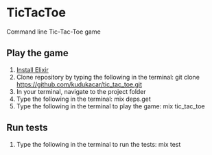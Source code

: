 # TicTacToe
Command line Tic-Tac-Toe game
 
## Play the game
1. [Install Elixir](https://elixir-lang.org/install.html)
2. Clone repository by typing the following in the terminal: git clone https://github.com/kudukacar/tic_tac_toe.git
3. In your terminal, navigate to the project folder
4. Type the following in the terminal: mix deps.get
5. Type the following in the terminal to play the game: mix tic_tac_toe
 
## Run tests
1. Type the following in the terminal to run the tests: mix test

